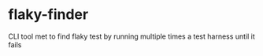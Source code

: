 # flaky-finder
CLI tool met to find flaky test by running multiple times a test harness until it fails
